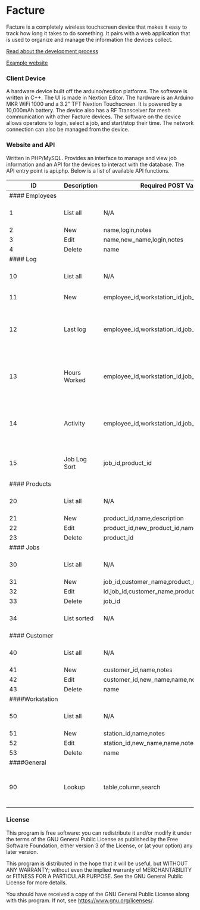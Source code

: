 # Facture

Facture is a completely wireless touchscreen device that makes it easy to track how long it takes to do something. It pairs with a web application that is used to organize and manage the information the devices collect. 

[Read about the development process](https://medium.com/@zackmdesigns/59-days-of-code-1b001ca4b6ec?source=friends_link&sk=6b2015b63c3c89e2b60380bb9f1f773d)

[Example website](http://www.jtrkr.zackmdesigns.com/index.php)

### Client Device
A hardware device built off the arduino/nextion platforms. The software is written in C++. The UI is made in Nextion Editor. The hardware is an Arduino MKR WiFi 1000 and a 3.2" TFT Nextion Touchscreen. It is powered by a 10,000mAh battery. The device also has a RF Transceiver for mesh communication with other Facture devices. The software on the device allows operators to login, select a job, and start/stop their time. The network connection can also be managed from the device.

### Website and API
Written in PHP/MySQL. Provides an interface to manage and view job information and an API for the devices to interact with the database. The API entry point is api.php. Below is a list of available API functions.

|    ID    | Description  | Required POST Variables                             | Returns |  Notes |
|----------|--------------|-----------------------------------------------------|---------|-------------------------------------------------------------------------------------|
| #### Employees |
|    1     |  List all    | N/A                                                 | JSON    | Returns all columns as associative array |
|    2     |  New         | name,login,notes                                    | string  |
|    3     |  Edit        | name,new_name,login,notes                           | string  |
|    4     |  Delete      | name                                                | string  |
| #### Log |
|    10    | List all     | N/A                                                 | JSON    | Returns all columns as associative array |
|    11    | New          | employee_id,workstation_id,job_id,product_id,action | string  | Action: 1=clock-in 2=clock-out |
|    12    | Last log     | employee_id,workstation_id,job_id                   | JSON    | Returns last row that matches passed variables,null is passed for a wildcard |   
|    13    | Hours Worked | employee_id,workstation_id,job_id                   | JSON    | Returns rows that match passed arguments,empty string is passed for wildcard |                
|    14    | Activity     | employee_id,workstation_id,job_id                   | string  | Returns a formated string of last or current activity, or no activity if none found |
|    15    | Job Log Sort | job_id,product_id                                   | JSON    | Returns JSON array of summarized log of clockins-outs |
| #### Products |
|    20    |  List all    | N/A                                                 | JSON    | Returns all columns as associative array |
|    21    |  New         | product_id,name,description                         | string  |
|    22    |  Edit        | product_id,new_product_id,name,description          | string  |                     
|    23    |  Delete      | product_id                                          | string  |
| #### Jobs |
|    30    | List all     | N/A                                                 | JSON    | Returns all columns as associative array |
|    31    | New          | job_id,customer_name,product_name,qty,notes         | string  |             
|    32    | Edit         | id,job_id,customer_name,product_name,qty,notes      | string  |                   
|    33    | Delete       | job_id                                              | string  |
|    34    | List sorted  | N/A                                                 | JSON    | Returns array of arrays of jobs, indexed by job_id |
| #### Customer |
|    40    | List all     | N/A                                                 | JSON    | Returns all columns as associative array |
|    41    | New          | customer_id,name,notes                              | string  |
|    42    | Edit         | customer_id,new_name,name,notes                     | string  |                
|    43    | Delete       | name                                                | string  |
| ####Workstation |
|    50    | List all     | N/A                                                 | JSON    | Returns all columns as associative array |
|    51    | New          | station_id,name,notes                               | string  |    
|    52    | Edit         | station_id,new_name,name,notes                      | string  |                 
|    53    | Delete       | name                                                | string  |
| ####General |
|    90    | Lookup       | table,column,search                                 | JSON    | Returns all matching rows where column data = search in table |


### License
This program is free software: you can redistribute it and/or modify
it under the terms of the GNU General Public License as published by
the Free Software Foundation, either version 3 of the License, or
(at your option) any later version.

This program is distributed in the hope that it will be useful,
but WITHOUT ANY WARRANTY; without even the implied warranty of
MERCHANTABILITY or FITNESS FOR A PARTICULAR PURPOSE.  See the
GNU General Public License for more details.

You should have received a copy of the GNU General Public License
along with this program.  If not, see <https://www.gnu.org/licenses/>.





